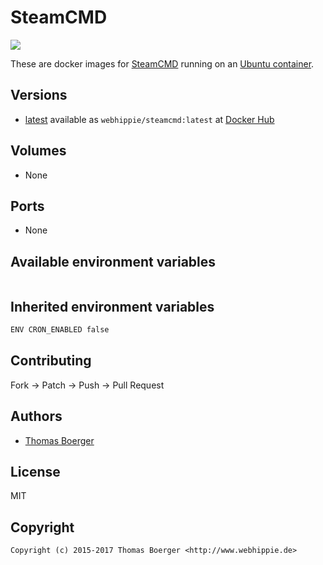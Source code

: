 # SteamCMD

[![](https://images.microbadger.com/badges/image/webhippie/steamcmd.svg)](https://microbadger.com/images/webhippie/steamcmd "Get your own image badge on microbadger.com")

These are docker images for [SteamCMD](http://store.steampowered.com/) running on an [Ubuntu container](https://registry.hub.docker.com/u/webhippie/ubuntu/).


## Versions

* [latest](https://github.com/dockhippie/steamcmd/tree/master) available as ```webhippie/steamcmd:latest``` at [Docker Hub](https://registry.hub.docker.com/u/webhippie/steamcmd/)


## Volumes

* None


## Ports

* None


## Available environment variables

```bash

```

## Inherited environment variables

```bash
ENV CRON_ENABLED false
```


## Contributing

Fork -> Patch -> Push -> Pull Request


## Authors

* [Thomas Boerger](https://github.com/tboerger)


## License

MIT


## Copyright

```
Copyright (c) 2015-2017 Thomas Boerger <http://www.webhippie.de>
```
